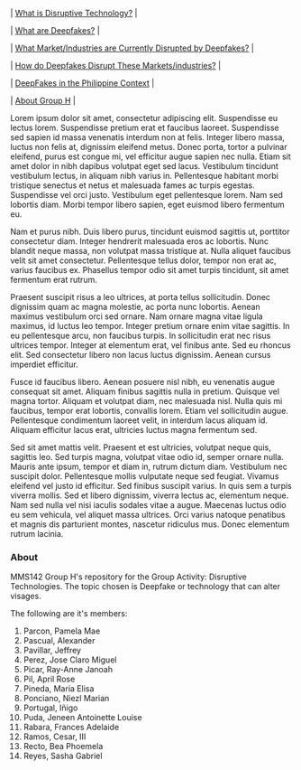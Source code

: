 
| [What is Disruptive Technology?]() | 

| [What are Deepfakes?]() |

| [What Market/Industries are Currently Disrupted by Deepfakes?]() |

| [How do Deepfakes Disrupt These Markets/industries?]() |

| [DeepFakes in the Philippine Context]() |

| [About Group H](#about) | 

Lorem ipsum dolor sit amet, consectetur adipiscing elit. Suspendisse eu lectus lorem. Suspendisse pretium erat et faucibus laoreet. Suspendisse sed sapien id massa venenatis interdum non at felis. Integer libero massa, luctus non felis at, dignissim eleifend metus. Donec porta, tortor a pulvinar eleifend, purus est congue mi, vel efficitur augue sapien nec nulla. Etiam sit amet dolor in nibh dapibus volutpat eget sed lacus. Vestibulum tincidunt vestibulum lectus, in aliquam nibh varius in. Pellentesque habitant morbi tristique senectus et netus et malesuada fames ac turpis egestas. Suspendisse vel orci justo. Vestibulum eget pellentesque lorem. Nam sed lobortis diam. Morbi tempor libero sapien, eget euismod libero fermentum eu.

Nam et purus nibh. Duis libero purus, tincidunt euismod sagittis ut, porttitor consectetur diam. Integer hendrerit malesuada eros ac lobortis. Nunc blandit neque massa, non volutpat massa tristique at. Nulla aliquet faucibus velit sit amet consectetur. Pellentesque tellus dolor, tempor non erat ac, varius faucibus ex. Phasellus tempor odio sit amet turpis tincidunt, sit amet fermentum erat rutrum.

Praesent suscipit risus a leo ultrices, at porta tellus sollicitudin. Donec dignissim quam ac magna molestie, ac porta nunc lobortis. Aenean maximus vestibulum orci sed ornare. Nam ornare magna vitae ligula maximus, id luctus leo tempor. Integer pretium ornare enim vitae sagittis. In eu pellentesque arcu, non faucibus turpis. In sollicitudin erat nec risus ultrices tempor. Integer at elementum erat, vel finibus ante. Sed eu rhoncus elit. Sed consectetur libero non lacus luctus dignissim. Aenean cursus imperdiet efficitur.

Fusce id faucibus libero. Aenean posuere nisl nibh, eu venenatis augue consequat sit amet. Aliquam finibus sagittis nulla in pretium. Quisque vel magna tortor. Aliquam et volutpat diam, nec malesuada nisl. Nulla quis mi faucibus, tempor erat lobortis, convallis lorem. Etiam vel sollicitudin augue. Pellentesque condimentum laoreet velit, in interdum lacus aliquam id. Aliquam efficitur lacus erat, ultricies luctus magna fermentum sed.

Sed sit amet mattis velit. Praesent et est ultricies, volutpat neque quis, sagittis leo. Sed turpis magna, volutpat vitae odio id, semper ornare nulla. Mauris ante ipsum, tempor et diam in, rutrum dictum diam. Vestibulum nec suscipit dolor. Pellentesque mollis vulputate neque sed feugiat. Vivamus eleifend vel justo id efficitur. Sed finibus suscipit varius. In quis sem a turpis viverra mollis. Sed et libero dignissim, viverra lectus ac, elementum neque. Nam sed nulla vel nisi iaculis sodales vitae a augue. Maecenas luctus odio eu sem vehicula, vel aliquet massa ultrices. Orci varius natoque penatibus et magnis dis parturient montes, nascetur ridiculus mus. Donec elementum rutrum lacinia.

### About

MMS142 Group H's repository for the Group Activity: Disruptive Technologies.
The topic chosen is Deepfake or technology that can alter visages.

The following are it's members:

1. Parcon, Pamela Mae
2.  Pascual, Alexander
3. Pavillar, Jeffrey
4. Perez, Jose Claro Miguel
5. Picar, Ray-Anne Janoah
6. Pil, April Rose
7. Pineda, Maria Elisa
8. Ponciano, Niezl Marian
9. Portugal, Iñigo
10. Puda, Jeneen Antoinette Louise
11. Rabara, Frances Adelaide
12. Ramos, Cesar, III
13. Recto, Bea Phoemela
14. Reyes, Sasha Gabriel

